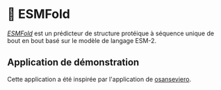 # 🧪 ESMFold

[*ESMFold*](https://esmatlas.com/about) est un prédicteur de structure protéique à séquence unique de bout en bout basé sur le modèle de langage ESM-2.

## Application de démonstration


Cette application a été inspirée par l'application de [osanseviero](https://huggingface.co/spaces/osanseviero/esmfold).

